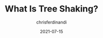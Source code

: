 ---
author: chrisferdinandi
date: 2021-07-15
layout: post.njk
tags:
  - article
  - javascript
  - concepts
target_url: https://gomakethings.com/what-is-tree-shaking/
title: What Is Tree Shaking?
---